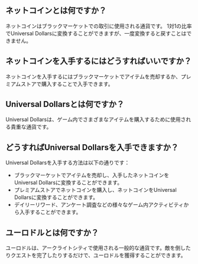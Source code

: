 ## ネットコインとは何ですか？
ネットコインはブラックマーケットでの取引に使用される通貨です。
1対1の比率でUniversal Dollarsに変換することができますが、一度変換すると戻すことはできません。

## ネットコインを入手するにはどうすればいいですか？
ネットコインを入手するにはブラックマーケットでアイテムを売却するか、プレミアムストアで購入することで入手できます。

## Universal Dollarsとは何ですか？
Universal Dollarsは、ゲーム内でさまざまなアイテムを購入するために使用される貴重な通貨です。

## どうすればUniversal Dollarsを入手できますか？

Universal Dollarsを入手する方法は以下の通りです：
- ブラックマーケットでアイテムを売却し、入手したネットコインをUniversal Dollarsに変換することができます。
- プレミアムストアでネットコインを購入し、ネットコインをUniversal Dollarsに変換することができます。
- デイリーリワード、アンケート調査などの様々なゲーム内アクティビティから入手することができます。

## ユーロドルとは何ですか？
ユーロドルは、アークライトシティで使用される一般的な通貨です。敵を倒したりクエストを完了したりするだけで、ユーロドルを獲得することができます。
